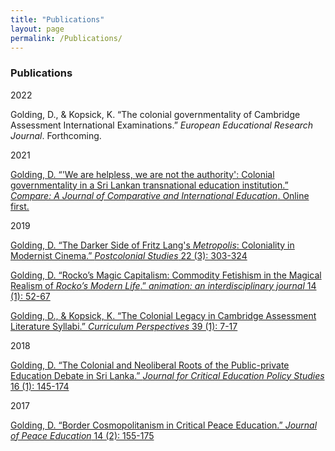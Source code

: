 ```yaml
---
title: "Publications"
layout: page
permalink: /Publications/
---
```


### Publications

2022

Golding, D., & Kopsick, K. “The colonial governmentality of Cambridge Assessment International Examinations.” *European Educational Research Journal*. Forthcoming.

2021

[Golding, D. “'We are helpless, we are not the authority': Colonial governmentality in a Sri Lankan transnational education institution.” *Compare: A Journal of Comparative and International Education*. Online first.](https://www.tandfonline.com/doi/full/10.1080/03057925.2020.1867827?src=)

2019

[Golding, D. “The Darker Side of Fritz Lang's _Metropolis_: Coloniality in Modernist Cinema.” *Postcolonial Studies* 22 (3): 303-324](https://www.tandfonline.com/doi/abs/10.1080/13688790.2019.1627855?journalCode=cpcs20)

[Golding, D. “Rocko’s Magic Capitalism: Commodity Fetishism in the Magical Realism of _Rocko’s Modern Life_.” _animation: an interdisciplinary journal_ 14 (1): 52-67](https://journals.sagepub.com/doi/full/10.1177/1746847719831365)

[Golding, D., & Kopsick, K. “The Colonial Legacy in Cambridge Assessment Literature Syllabi.” _Curriculum Perspectives_ 39 (1): 7-17](https://link.springer.com/content/pdf/10.1007%2Fs41297-018-00062-0.pdf)

2018

[Golding, D. “The Colonial and Neoliberal Roots of the Public-private Education Debate in Sri Lanka.” _Journal for Critical Education Policy Studies_ 16 (1): 145-174](http://www.jceps.com/wp-content/uploads/2018/04/16-1-5.pdf)

2017

[Golding, D. “Border Cosmopolitanism in Critical Peace Education.” _Journal of Peace Education_ 14 (2): 155-175](https://www.tandfonline.com/doi/abs/10.1080/17400201.2017.1323727)
